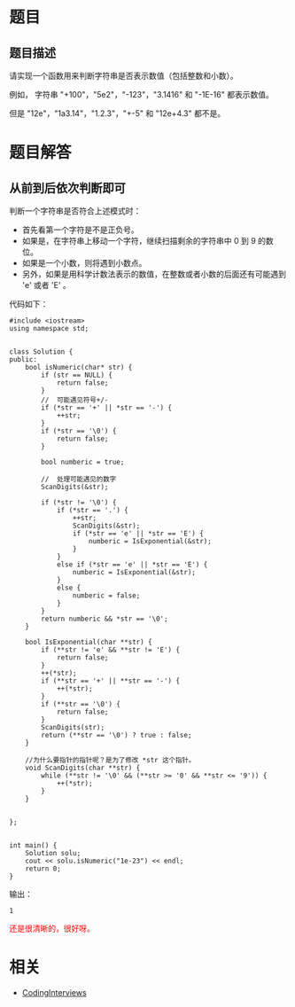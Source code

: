 
# 题目

## 题目描述


请实现一个函数用来判断字符串是否表示数值（包括整数和小数）。

例如， 字符串 "+100"，"5e2"，"-123"，"3.1416" 和 "-1E-16" 都表示数值。

但是 "12e"，"1a3.14"，"1.2.3"，"+-5" 和 "12e+4.3" 都不是。

# 题目解答

## 从前到后依次判断即可


判断一个字符串是否符合上述模式时：

* 首先看第一个字符是不是正负号。
* 如果是，在字符串上移动一个字符，继续扫描剩余的字符串中 0 到 9 的数位。
* 如果是一个小数，则将遇到小数点。
* 另外，如果是用科学计数法表示的数值，在整数或者小数的后面还有可能遇到 'e' 或者 'E' 。



代码如下：

```
#include <iostream>
using namespace std;


class Solution {
public:
    bool isNumeric(char* str) {
        if (str == NULL) {
            return false;
        }
        //  可能遇见符号+/-
        if (*str == '+' || *str == '-') {
            ++str;
        }
        if (*str == '\0') {
            return false;
        }

        bool numberic = true;

        //  处理可能遇见的数字
        ScanDigits(&str);

        if (*str != '\0') {
            if (*str == '.') {
                ++str;
                ScanDigits(&str);
                if (*str == 'e' || *str == 'E') {
                    numberic = IsExponential(&str);
                }
            }
            else if (*str == 'e' || *str == 'E') {
                numberic = IsExponential(&str);
            }
            else {
                numberic = false;
            }
        }
        return numberic && *str == '\0';
    }

    bool IsExponential(char **str) {
        if (**str != 'e' && **str != 'E') {
            return false;
        }
        ++(*str);
        if (**str == '+' || **str == '-') {
            ++(*str);
        }
        if (**str == '\0') {
            return false;
        }
        ScanDigits(str);
        return (**str == '\0') ? true : false;
    }

    //为什么要指针的指针呢？是为了修改 *str 这个指针。
    void ScanDigits(char **str) {
        while (**str != '\0' && (**str >= '0' && **str <= '9')) {
            ++(*str);
        }
    }


};


int main() {
    Solution solu;
    cout << solu.isNumeric("1e-23") << endl;
    return 0;
}
```

输出：


```
1
```


<span style="color:red;">还是很清晰的，很好呀。</span>



# 相关

- [CodingInterviews](https://github.com/gatieme/CodingInterviews)


